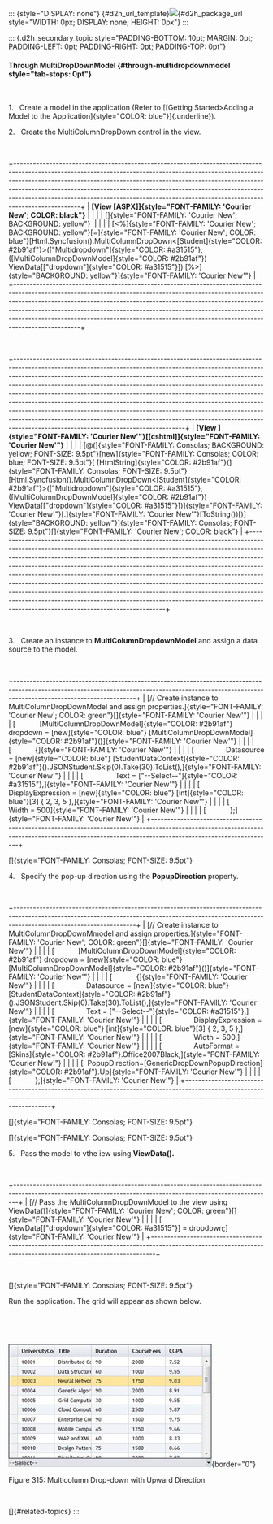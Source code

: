 ::: {style="DISPLAY: none"}
[](ms-xhelp:///?Id=d2h_url_template){#d2h_url_template}![](!package_url!){#d2h_package_url style="WIDTH: 0px; DISPLAY: none; HEIGHT: 0px"}
:::

::: {.d2h_secondary_topic style="PADDING-BOTTOM: 10pt; MARGIN: 0pt; PADDING-LEFT: 0pt; PADDING-RIGHT: 0pt; PADDING-TOP: 0pt"}
#### Through MultiDropDownModel {#through-multidropdownmodel style="tab-stops: 0pt"}

 

1.   Create a model in the application (Refer to [[Getting Started\>Adding a Model to the Application]{style="COLOR: blue"}]{.underline}).

2.   Create the MultiColumnDropDown control in the view.

 

+--------------------------------------------------------------------------------------------------------------------------------------------------------------------------------------------------------------------------------------------------------------------------------------------------------------------------------------------------------------------------------------------------------------------------+
| **[View \[ASPX\]]{style="FONT-FAMILY: 'Courier New'; COLOR: black"}**                                                                                                                                                                                                                                                                                                                                                    |
|                                                                                                                                                                                                                                                                                                                                                                                                                          |
| []{style="FONT-FAMILY: 'Courier New'; BACKGROUND: yellow"}                                                                                                                                                                                                                                                                                                                                                               |
|                                                                                                                                                                                                                                                                                                                                                                                                                          |
| [\<%]{style="FONT-FAMILY: 'Courier New'; BACKGROUND: yellow"}[=]{style="FONT-FAMILY: 'Courier New'; COLOR: blue"}[Html.Syncfusion().MultiColumnDropDown\<[Student]{style="COLOR: #2b91af"}\>([\"Multidropdown\"]{style="COLOR: #a31515"},([MultiColumnDropDownModel]{style="COLOR: #2b91af"}) ViewData\[[\"dropdown\"]{style="COLOR: #a31515"}\]) [%\>]{style="BACKGROUND: yellow"}]{style="FONT-FAMILY: 'Courier New'"} |
+--------------------------------------------------------------------------------------------------------------------------------------------------------------------------------------------------------------------------------------------------------------------------------------------------------------------------------------------------------------------------------------------------------------------------+

 

+----------------------------------------------------------------------------------------------------------------------------------------------------------------------------------------------------------------------------------------------------------------------------------------------------------------------------------------------------------------------------------------------------------------------------------------------------------------------------------------------------------------------------------------------------------------------------------------------------------------------------------------------------------------------------------------------------+
| **[View ]{style="FONT-FAMILY: 'Courier New'"}[\[cshtml\]]{style="FONT-FAMILY: 'Courier New'"}**                                                                                                                                                                                                                                                                                                                                                                                                                                                                                                                                                                                                    |
|                                                                                                                                                                                                                                                                                                                                                                                                                                                                                                                                                                                                                                                                                                    |
| [@(]{style="FONT-FAMILY: Consolas; BACKGROUND: yellow; FONT-SIZE: 9.5pt"}[new]{style="FONT-FAMILY: Consolas; COLOR: blue; FONT-SIZE: 9.5pt"}[ [HtmlString]{style="COLOR: #2b91af"}(]{style="FONT-FAMILY: Consolas; FONT-SIZE: 9.5pt"}[Html.Syncfusion().MultiColumnDropDown\<[Student]{style="COLOR: #2b91af"}\>([\"Multidropdown\"]{style="COLOR: #a31515"},([MultiColumnDropDownModel]{style="COLOR: #2b91af"}) ViewData\[[\"dropdown\"]{style="COLOR: #a31515"}\])]{style="FONT-FAMILY: 'Courier New'"}[.]{style="FONT-FAMILY: 'Courier New'"}[ToString())[)]{style="BACKGROUND: yellow"}]{style="FONT-FAMILY: Consolas; FONT-SIZE: 9.5pt"}[]{style="FONT-FAMILY: 'Courier New'; COLOR: black"} |
+----------------------------------------------------------------------------------------------------------------------------------------------------------------------------------------------------------------------------------------------------------------------------------------------------------------------------------------------------------------------------------------------------------------------------------------------------------------------------------------------------------------------------------------------------------------------------------------------------------------------------------------------------------------------------------------------------+

 

3.   Create an instance to **MultiColumnDropdownModel** and assign a data source to the model.

 

+-------------------------------------------------------------------------------------------------------------------------------------------------------------------------------------------------+
| [// Create instance to MultiColumnDropDownModel and assign properties.]{style="FONT-FAMILY: 'Courier New'; COLOR: green"}[]{style="FONT-FAMILY: 'Courier New'"}                                 |
|                                                                                                                                                                                                 |
| [            [MultiColumnDropDownModel]{style="COLOR: #2b91af"} dropdown = [new]{style="COLOR: blue"} [MultiColumnDropDownModel]{style="COLOR: #2b91af"}()]{style="FONT-FAMILY: 'Courier New'"} |
|                                                                                                                                                                                                 |
| [            {]{style="FONT-FAMILY: 'Courier New'"}                                                                                                                                             |
|                                                                                                                                                                                                 |
| [                Datasource = [new]{style="COLOR: blue"} [StudentDataContext]{style="COLOR: #2b91af"}().JSONStudent.Skip(0).Take(30).ToList(),]{style="FONT-FAMILY: 'Courier New'"}             |
|                                                                                                                                                                                                 |
| [                Text = [\"\--Select\--\"]{style="COLOR: #a31515"},]{style="FONT-FAMILY: 'Courier New'"}                                                                                        |
|                                                                                                                                                                                                 |
| [                DisplayExpression = [new]{style="COLOR: blue"} [int]{style="COLOR: blue"}\[3\] { 2, 3, 5 },]{style="FONT-FAMILY: 'Courier New'"}                                               |
|                                                                                                                                                                                                 |
| [                Width = 500]{style="FONT-FAMILY: 'Courier New'"}                                                                                                                               |
|                                                                                                                                                                                                 |
| [            };]{style="FONT-FAMILY: 'Courier New'"}                                                                                                                                            |
+-------------------------------------------------------------------------------------------------------------------------------------------------------------------------------------------------+

[]{style="FONT-FAMILY: Consolas; FONT-SIZE: 9.5pt"} 

4.   Specify the pop-up direction using the **PopupDirection** property.

 

+-------------------------------------------------------------------------------------------------------------------------------------------------------------------------------------------------+
| [// Create instance to MultiColumnDropDownMmodel and assign properties.]{style="FONT-FAMILY: 'Courier New'; COLOR: green"}[]{style="FONT-FAMILY: 'Courier New'"}                                |
|                                                                                                                                                                                                 |
| [            [MultiColumnDropDownModel]{style="COLOR: #2b91af"} dropdown = [new]{style="COLOR: blue"} [MultiColumnDropDownModel]{style="COLOR: #2b91af"}()]{style="FONT-FAMILY: 'Courier New'"} |
|                                                                                                                                                                                                 |
| [            {]{style="FONT-FAMILY: 'Courier New'"}                                                                                                                                             |
|                                                                                                                                                                                                 |
| [                Datasource = [new]{style="COLOR: blue"} [StudentDataContext]{style="COLOR: #2b91af"}().JSONStudent.Skip(0).Take(30).ToList(),]{style="FONT-FAMILY: 'Courier New'"}             |
|                                                                                                                                                                                                 |
| [                Text = [\"\--Select\--\"]{style="COLOR: #a31515"},]{style="FONT-FAMILY: 'Courier New'"}                                                                                        |
|                                                                                                                                                                                                 |
| [                DisplayExpression = [new]{style="COLOR: blue"} [int]{style="COLOR: blue"}\[3\] { 2, 3, 5 },]{style="FONT-FAMILY: 'Courier New'"}                                               |
|                                                                                                                                                                                                 |
| [                Width = 500,]{style="FONT-FAMILY: 'Courier New'"}                                                                                                                              |
|                                                                                                                                                                                                 |
| [                AutoFormat = [Skins]{style="COLOR: #2b91af"}.Office2007Black,]{style="FONT-FAMILY: 'Courier New'"}                                                                             |
|                                                                                                                                                                                                 |
| [  PopupDirection=[GenericDropDownPopupDirection]{style="COLOR: #2b91af"}.Up]{style="FONT-FAMILY: 'Courier New'"}                                                                               |
|                                                                                                                                                                                                 |
| [            };]{style="FONT-FAMILY: 'Courier New'"}                                                                                                                                            |
+-------------------------------------------------------------------------------------------------------------------------------------------------------------------------------------------------+

[]{style="FONT-FAMILY: Consolas; FONT-SIZE: 9.5pt"} 

[]{style="FONT-FAMILY: Consolas; FONT-SIZE: 9.5pt"} 

5.   Pass the model to vthe iew using **ViewData().**

 

+-------------------------------------------------------------------------------------------------------------------------------------------------------------+
| [// Pass the MultiColumnDropDownModel to the view using ViewData()]{style="FONT-FAMILY: 'Courier New'; COLOR: green"}[]{style="FONT-FAMILY: 'Courier New'"} |
|                                                                                                                                                             |
| [            ViewData\[[\"dropdown\"]{style="COLOR: #a31515"}\] = dropdown;]{style="FONT-FAMILY: 'Courier New'"}                                            |
+-------------------------------------------------------------------------------------------------------------------------------------------------------------+

 

[]{style="FONT-FAMILY: Consolas; FONT-SIZE: 9.5pt"} 

Run the application. The grid will appear as shown below.

 

 

![](ImagesExt/image58_281.jpg){border="0"}

Figure 315: Multicolumn Drop-down with Upward Direction

 

[]{#related-topics}
:::
